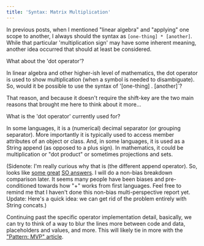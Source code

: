 ```yaml
---
title: 'Syntax: Matrix Multiplication'
---
```

In previous posts, when I mentioned "linear algebra" and "applying" one scope to another, I always should the syntax as `[one-thing] * [another]`. While that particular 'multiplication sign' may have some inherent meaning, another idea occurred that should at least be considered.

What about the 'dot operator'?

In linear algebra and other higher-ish level of mathematics, the dot operator is used to show multiplication (when a symbol is needed to disambiguate). So, would it be possible to use the syntax of '[one-thing] . [another]`?

That reason, and because it doesn't require the shift-key are the two main reasons that brought me here to think about it more...

What is the 'dot operator' currently used for?

In some languages, it is a (numerical) decimal separator (or grouping separator). More importantly it is typically used to access member attributes of an object or class. And, in some languages, it is used as a String append (as opposed to a plus sign). In mathematics, it could be multiplication or "dot product" or sometimes projections and sets.

(Sidenote: I'm really curious why that is (the different append operator). So, looks like [some great](https://stackoverflow.com/questions/1866098/why-a-full-stop-and-not-a-plus-symbol-for-string-concatenation-in-php) [SO answers](https://stackoverflow.com/questions/4266799/why-is-the-php-string-concatenation-operator-a-dot). I will do a non-bias breakdown comparison later. It seems many people have been biases and pre-conditioned towards how "+" works from first languages. Feel free to remind me that I haven't done this non-bias multi-perspective report yet. Update: Here's a quick idea: we can get rid of the problem entirely with String concats.)

Continuing past the specific operator implementation detail, basically, we can try to think of a way to blur the lines more between code and data, placeholders and values, and more. This will likely tie in more with the 
["Pattern: MVP" article](./anonlang/2015-08-18-pattern-mvc).
